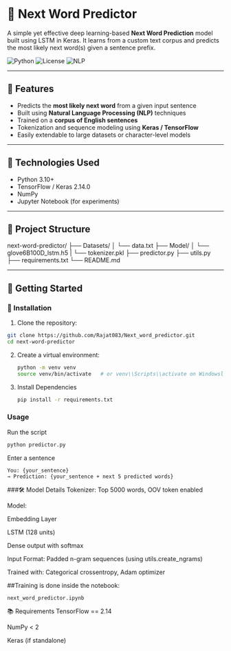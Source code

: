 # 🔮 Next Word Predictor

A simple yet effective deep learning-based **Next Word Prediction** model built using LSTM in Keras. It learns from a custom text corpus and predicts the most likely next word(s) given a sentence prefix.

![Python](https://img.shields.io/badge/Python-3.8+-blue.svg)
![License](https://img.shields.io/badge/License-MIT-green.svg)
![NLP](https://img.shields.io/badge/Topic-NLP-orange.svg)

---

## 🚀 Features

- Predicts the **most likely next word** from a given input sentence
- Built using **Natural Language Processing (NLP)** techniques
- Trained on a **corpus of English sentences**
- Tokenization and sequence modeling using **Keras / TensorFlow**
- Easily extendable to large datasets or character-level models

---

## 🧠 Technologies Used

- Python 3.10+
- TensorFlow / Keras 2.14.0
- NumPy
- Jupyter Notebook (for experiments)

---

## 📁 Project Structure

next-word-predictor/
├── Datasets/
│ └── data.txt
├── Model/
│ └── glove6B100D_lstm.h5
| └── tokenizer.pkl
├── predictor.py
├── utils.py
├── requirements.txt
└── README.md


---

## 🏁 Getting Started

### 🔧 Installation

1. Clone the repository:
```bash
git clone https://github.com/Rajat083/Next_word_predictor.git
cd next-word-predictor
```
2. Create a virtual environment:
   ```bash
   python -m venv venv
   source venv/bin/activate   # or venv\\Scripts\\activate on Windowsll -r requirements.txt
    ```
3. Install Dependencies
   ```bash
   pip install -r requirements.txt
   ```

### Usage
Run the script
```bash
python predictor.py
```
Enter a sentence
```
You: {your_sentence}
→ Prediction: {your_sentence + next 5 predicted words}
```

###🛠️ Model Details
Tokenizer: Top 5000 words, OOV token enabled

Model:

Embedding Layer

LSTM (128 units)

Dense output with softmax

Input Format: Padded n-gram sequences (using utils.create_ngrams)

Trained with: Categorical crossentropy, Adam optimizer

##Training is done inside the notebook:
```
next_word_predictor.ipynb
```
📚 Requirements
TensorFlow == 2.14

NumPy < 2

Keras (if standalone)
